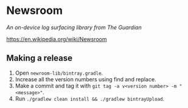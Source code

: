 # Newsroom

*An on-device log surfacing library from The Guardian*

https://en.wikipedia.org/wiki/Newsroom

## Making a release

1. Open `newroom-lib/bintray.gradle`.
2. Increase all the version numbers using find and replace.
3. Make a commit and tag it with `git tag -a v<version number> -m "<message>"`.
4. Run `./gradlew clean install && ./gradlew bintrayUpload`.
